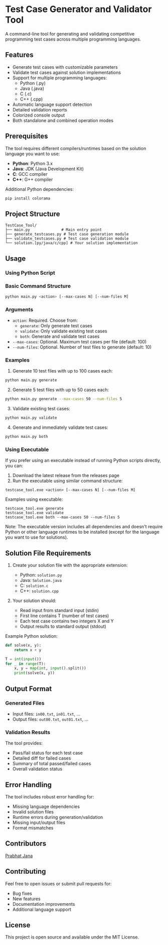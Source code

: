 # Test Case Generator and Validator Tool

A command-line tool for generating and validating competitive programming test cases across multiple programming languages.

## Features

- Generate test cases with customizable parameters
- Validate test cases against solution implementations
- Support for multiple programming languages:
  - Python (.py)
  - Java (.java)
  - C (.c)
  - C++ (.cpp)
- Automatic language support detection
- Detailed validation reports
- Colorized console output
- Both standalone and combined operation modes

## Prerequisites

The tool requires different compilers/runtimes based on the solution language you want to use:

- **Python**: Python 3.x
- **Java**: JDK (Java Development Kit)
- **C**: GCC compiler
- **C++**: G++ compiler

Additional Python dependencies:
```bash
pip install colorama
```

## Project Structure

```
TestCase_Tool/
├── main.py              # Main entry point
├── generate_testcases.py # Test case generation module
├── validate_testcases.py # Test case validation module
└── solution.[py/java/c/cpp] # Your solution implementation
```

## Usage

### Using Python Script

### Basic Command Structure

```bash
python main.py <action> [--max-cases N] [--num-files M]
```

### Arguments

- `action`: Required. Choose from:
  - `generate`: Only generate test cases
  - `validate`: Only validate existing test cases
  - `both`: Generate and validate test cases
- `--max-cases`: Optional. Maximum test cases per file (default: 100)
- `--num-files`: Optional. Number of test files to generate (default: 10)

### Examples

1. Generate 10 test files with up to 100 cases each:
```bash
python main.py generate
```

2. Generate 5 test files with up to 50 cases each:
```bash
python main.py generate --max-cases 50 --num-files 5
```

3. Validate existing test cases:
```bash
python main.py validate
```

4. Generate and immediately validate test cases:
```bash
python main.py both
```

### Using Executable
If you prefer using an executable instead of running Python scripts directly, you can:

1. Download the latest release from the releases page
2. Run the executable using similar command structure:
```batch
testcase_tool.exe <action> [--max-cases N] [--num-files M]
```

Examples using executable:
```batch
testcase_tool.exe generate
testcase_tool.exe validate
testcase_tool.exe both --max-cases 50 --num-files 5
```

Note: The executable version includes all dependencies and doesn't require Python or other language runtimes to be installed (except for the language you want to use for solutions).

## Solution File Requirements

1. Create your solution file with the appropriate extension:
   - Python: `solution.py`
   - Java: `Solution.java`
   - C: `solution.c`
   - C++: `solution.cpp`

2. Your solution should:
   - Read input from standard input (stdin)
   - First line contains T (number of test cases)
   - Each test case contains two integers X and Y
   - Output results to standard output (stdout)

Example Python solution:
```python
def solve(x, y):
    return x + y

T = int(input())
for _ in range(T):
    x, y = map(int, input().split())
    print(solve(x, y))
```

## Output Format

### Generated Files
- Input files: `in00.txt`, `in01.txt`, ...
- Output files: `out00.txt`, `out01.txt`, ...

### Validation Results
The tool provides:
- Pass/fail status for each test case
- Detailed diff for failed cases
- Summary of total passed/failed cases
- Overall validation status

## Error Handling

The tool includes robust error handling for:
- Missing language dependencies
- Invalid solution files
- Runtime errors during generation/validation
- Missing input/output files
- Format mismatches

## Contributors

[Prabhat Jana](https://github.com/iamthetwodigiter)

## Contributing

Feel free to open issues or submit pull requests for:
- Bug fixes
- New features
- Documentation improvements
- Additional language support

## License

This project is open source and available under the MIT License.